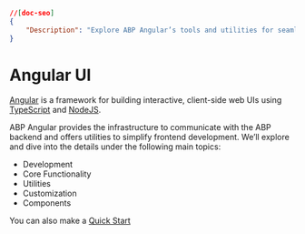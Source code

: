 ```json
//[doc-seo]
{
    "Description": "Explore ABP Angular’s tools and utilities for seamless frontend development, enhancing your interactive web UIs with TypeScript and NodeJS."
}
```

# Angular UI

[Angular](https://angular.dev/) is a framework for building interactive, client-side web UIs using [TypeScript](https://www.typescriptlang.org) and [NodeJS](https://nodejs.org).

ABP Angular provides the infrastructure to communicate with the ABP backend and offers utilities to simplify frontend development. We’ll explore and dive into the details under the following main topics:

- Development
- Core Functionality
- Utilities
- Customization
- Components


You can also make a [Quick Start](./quick-start.md)